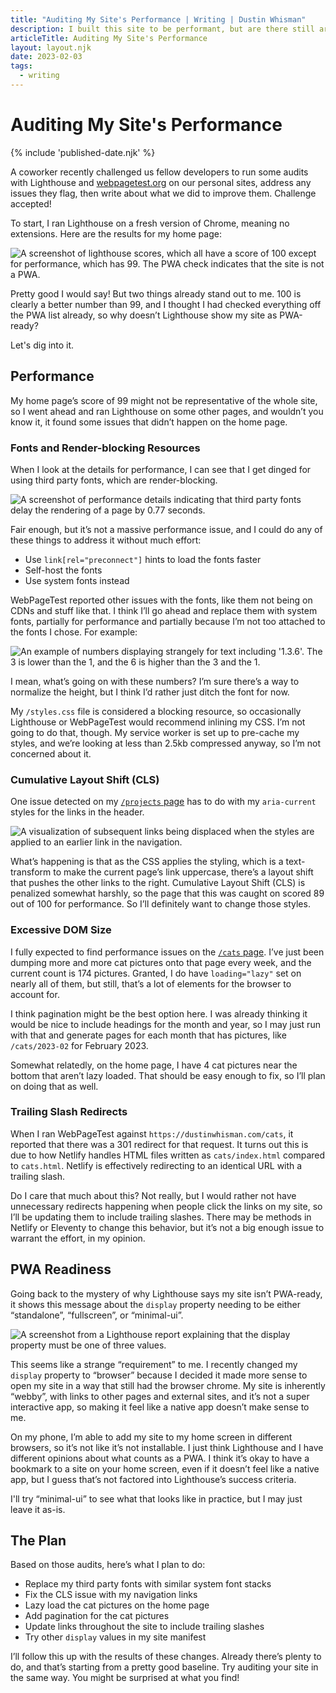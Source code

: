 ```yaml
---
title: "Auditing My Site's Performance | Writing | Dustin Whisman"
description: I built this site to be performant, but are there still areas for improvement? In short, yes.
articleTitle: Auditing My Site's Performance
layout: layout.njk
date: 2023-02-03
tags:
  - writing
---
```


# Auditing My Site's Performance

{% include 'published-date.njk' %}

A coworker recently challenged us fellow developers to run some audits with Lighthouse and [webpagetest.org](https://webpagetest.org) on our personal sites, address any issues they flag, then write about what we did to improve them. Challenge accepted!

To start, I ran Lighthouse on a fresh version of Chrome, meaning no extensions. Here are the results for my home page:

<img src="/images/auditing-my-sites-performance/lighthouse-before.png" alt="A screenshot of lighthouse scores, which all have a score of 100 except for performance, which has 99. The PWA check indicates that the site is not a PWA." class="cmp-article__image">

Pretty good I would say! But two things already stand out to me. 100 is clearly a better number than 99, and I thought I had checked everything off the PWA list already, so why doesn’t Lighthouse show my site as PWA-ready?

Let's dig into it.

## Performance

My home page’s score of 99 might not be representative of the whole site, so I went ahead and ran Lighthouse on some other pages, and wouldn’t you know it, it found some issues that didn’t happen on the home page.

### Fonts and Render-blocking Resources

When I look at the details for performance, I can see that I get dinged for using third party fonts, which are render-blocking.

<img src="/images/auditing-my-sites-performance/performance-fonts.png" alt="A screenshot of performance details indicating that third party fonts delay the rendering of a page by 0.77 seconds." class="cmp-article__image">

Fair enough, but it’s not a massive performance issue, and I could do any of these things to address it without much effort:

- Use `link[rel="preconnect"]` hints to load the fonts faster
- Self-host the fonts
- Use system fonts instead

WebPageTest reported other issues with the fonts, like them not being on CDNs and stuff like that. I think I’ll go ahead and replace them with system fonts, partially for performance and partially because I’m not too attached to the fonts I chose. For example:

<img src="/images/auditing-my-sites-performance/uneven-numbers.png" alt="An example of numbers displaying strangely for text including '1.3.6'. The 3 is lower than the 1, and the 6 is higher than the 3 and the 1." class="cmp-article__image">

I mean, what’s going on with these numbers? I’m sure there’s a way to normalize the height, but I think I’d rather just ditch the font for now.

My `/styles.css` file is considered a blocking resource, so occasionally Lighthouse or WebPageTest would recommend inlining my CSS. I’m not going to do that, though. My service worker is set up to pre-cache my styles, and we’re looking at less than 2.5kb compressed anyway, so I’m not concerned about it.

### Cumulative Layout Shift (CLS)

One issue detected on my [`/projects` page](/projects/) has to do with my `aria-current` styles for the links in the header.

<img src="/images/auditing-my-sites-performance/cumulative-layout-shift.png" alt="A visualization of subsequent links being displaced when the styles are applied to an earlier link in the navigation." class="cmp-article__image">

What’s happening is that as the CSS applies the styling, which is a text-transform to make the current page’s link uppercase, there’s a layout shift that pushes the other links to the right. Cumulative Layout Shift (CLS) is penalized somewhat harshly, so the page that this was caught on scored 89 out of 100 for performance. So I’ll definitely want to change those styles.

### Excessive DOM Size

I fully expected to find performance issues on the [`/cats` page](/cats/). I’ve just been dumping more and more cat pictures onto that page every week, and the current count is 174 pictures. Granted, I do have `loading="lazy"` set on nearly all of them, but still, that’s a lot of elements for the browser to account for.

I think pagination might be the best option here. I was already thinking it would be nice to include headings for the month and year, so I may just run with that and generate pages for each month that has pictures, like `/cats/2023-02` for February 2023.

Somewhat relatedly, on the home page, I have 4 cat pictures near the bottom that aren’t lazy loaded. That should be easy enough to fix, so I’ll plan on doing that as well.

### Trailing Slash Redirects

When I ran WebPageTest against `https://dustinwhisman.com/cats`, it reported that there was a 301 redirect for that request. It turns out this is due to how Netlify handles HTML files written as `cats/index.html` compared to `cats.html`. Netlify is effectively redirecting to an identical URL with a trailing slash.

Do I care that much about this? Not really, but I would rather not have unnecessary redirects happening when people click the links on my site, so I’ll be updating them to include trailing slashes. There may be methods in Netlify or Eleventy to change this behavior, but it’s not a big enough issue to warrant the effort, in my opinion.

## PWA Readiness

Going back to the mystery of why Lighthouse says my site isn’t PWA-ready, it shows this message about the `display` property needing to be either “standalone”, “fullscreen”, or “minimal-ui”.

<img src="/images/auditing-my-sites-performance/display-mode.png" alt="A screenshot from a Lighthouse report explaining that the display property must be one of three values." class="cmp-article__image">

This seems like a strange “requirement” to me. I recently changed my `display` property to “browser” because I decided it made more sense to open my site in a way that still had the browser chrome. My site is inherently “webby”, with links to other pages and external sites, and it’s not a super interactive app, so making it feel like a native app doesn’t make sense to me.

On my phone, I’m able to add my site to my home screen in different browsers, so it’s not like it’s not installable. I just think Lighthouse and I have different opinions about what counts as a PWA. I think it’s okay to have a bookmark to a site on your home screen, even if it doesn’t feel like a native app, but I guess that’s not factored into Lighthouse’s success criteria.

I'll try “minimal-ui” to see what that looks like in practice, but I may just leave it as-is.

## The Plan

Based on those audits, here’s what I plan to do:

- Replace my third party fonts with similar system font stacks
- Fix the CLS issue with my navigation links
- Lazy load the cat pictures on the home page
- Add pagination for the cat pictures
- Update links throughout the site to include trailing slashes
- Try other `display` values in my site manifest

I’ll follow this up with the results of these changes. Already there’s plenty to do, and that’s starting from a pretty good baseline. Try auditing your site in the same way. You might be surprised at what you find!
